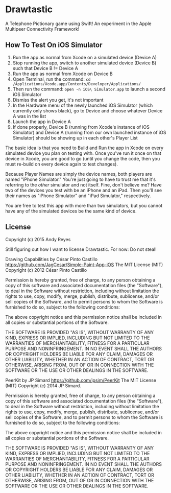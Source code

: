 # Drawtastic
A Telephone Pictionary game using Swift! An experiment in the Apple Multipeer Connectivity Framework!

## How To Test On iOS Simulator
1. Run the app as normal from Xcode on a simulated device (Device A)
2. Stop running the app, switch to another simulated device (Device B) such that Device B != Device A
3. Run the app as normal from Xcode on Device B
4. Open Terminal, run the command: `cd /Applications/Xcode.app/Contents/Developer/Applications/`
5. Then run the command: `open -n iOS\ Simulator.app` to launch a second iOS Simulator
6. Dismiss the alert you get, it's not important
7. In the Hardware menu of the newly launched iOS Simulator (which currently only shows black), go to Device and choose whatever Device A was in the list
8. Launch the app in Device A
9. If done properly, Device B (running from Xcode's instance of iOS Simulator) and Device A (running from our own launched instance of iOS Simulator) should be showing up in each other's Player List

The basic idea is that you need to Build and Run the app in Xcode on every simulated device you plan on testing with. Once you've run it once on that device in Xcode, you are good to go (until you change the code, then you must re-build on every device again to test changes).

Because Player Names are simply the device names, both players are named "iPhone Simulator." You're just going to have to trust me that it's referring to the _other_ simulator and not itself. Fine, don't believe me? Have two of the devices you test with be an iPhone and an iPad. Then you'll see their names as "iPhone Simulator" and "iPad Simulator," respectively.

You are free to test this app with more than two simulators, but you cannot have any of the simulated devices be the same kind of device.


## License
Copyright (c) 2015 Andy Reyes

Still figuring out how I want to license Drawtastic.
For now: Do not steal!


Drawing Capabilities by César Pinto Castillo
https://github.com/JagCesar/Simple-Paint-App-iOS
The MIT License (MIT)
Copyright (c) 2012 César Pinto Castillo

Permission is hereby granted, free of charge, to any person obtaining a copy
of this software and associated documentation files (the "Software"), to deal
in the Software without restriction, including without limitation the rights
to use, copy, modify, merge, publish, distribute, sublicense, and/or sell
copies of the Software, and to permit persons to whom the Software is
furnished to do so, subject to the following conditions:

The above copyright notice and this permission notice shall be included in all
copies or substantial portions of the Software.

THE SOFTWARE IS PROVIDED "AS IS", WITHOUT WARRANTY OF ANY KIND, EXPRESS OR
IMPLIED, INCLUDING BUT NOT LIMITED TO THE WARRANTIES OF MERCHANTABILITY,
FITNESS FOR A PARTICULAR PURPOSE AND NONINFRINGEMENT. IN NO EVENT SHALL THE
AUTHORS OR COPYRIGHT HOLDERS BE LIABLE FOR ANY CLAIM, DAMAGES OR OTHER
LIABILITY, WHETHER IN AN ACTION OF CONTRACT, TORT OR OTHERWISE, ARISING FROM,
OUT OF OR IN CONNECTION WITH THE SOFTWARE OR THE USE OR OTHER DEALINGS IN THE
SOFTWARE.


PeerKit by JP Simard
https://github.com/jpsim/PeerKit
The MIT License (MIT)
Copyright (c) 2014 JP Simard.

Permission is hereby granted, free of charge, to any person obtaining a copy
of this software and associated documentation files (the "Software"), to deal
in the Software without restriction, including without limitation the rights
to use, copy, modify, merge, publish, distribute, sublicense, and/or sell
copies of the Software, and to permit persons to whom the Software is
furnished to do so, subject to the following conditions:

The above copyright notice and this permission notice shall be included in all
copies or substantial portions of the Software.

THE SOFTWARE IS PROVIDED "AS IS", WITHOUT WARRANTY OF ANY KIND, EXPRESS OR
IMPLIED, INCLUDING BUT NOT LIMITED TO THE WARRANTIES OF MERCHANTABILITY,
FITNESS FOR A PARTICULAR PURPOSE AND NONINFRINGEMENT. IN NO EVENT SHALL THE
AUTHORS OR COPYRIGHT HOLDERS BE LIABLE FOR ANY CLAIM, DAMAGES OR OTHER
LIABILITY, WHETHER IN AN ACTION OF CONTRACT, TORT OR OTHERWISE, ARISING FROM,
OUT OF OR IN CONNECTION WITH THE SOFTWARE OR THE USE OR OTHER DEALINGS IN THE
SOFTWARE.